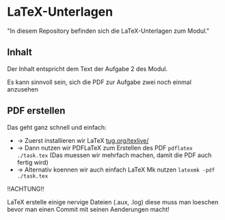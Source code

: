 LaTeX-Unterlagen
===============

"In diesem Repository befinden sich die LaTeX-Unterlagen zum Modul."

Inhalt
----

Der Inhalt entspricht dem Text der Aufgabe 2 des Modul.

Es kann sinnvoll sein, sich die PDF zur Aufgabe zwei noch einmal
anzusehen


PDF erstellen
-----------

Das geht ganz schnell und einfach:

 * -> Zuerst installieren wir LaTeX [tug.org/texlive/](tug.org/texlive/)
 * -> Dann nutzen wir PDFLaTeX zum Erstellen des PDF
	`pdflatex ./task.tex` (Das muessen wir mehrfach machen, damit die PDF auch fertig wird)
 * -> Alternativ koennen wir auch einfach LaTeX Mk nutzen 
	`latexmk -pdf ./task.tex` 


!!ACHTUNG!!

LaTeX erstelle einige nervige Dateien (.aux, .log) diese muss man loeschen bevor
man einen Commit mit seinen Aenderungen macht!

